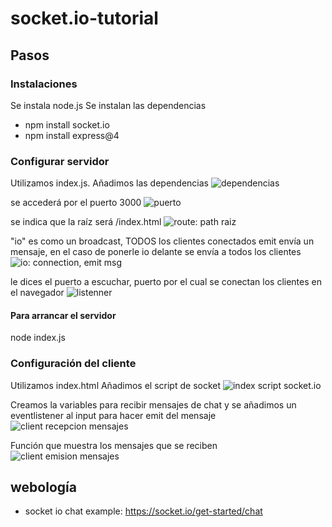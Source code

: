 # socket.io-tutorial

## Pasos
### Instalaciones
Se instala node.js
Se instalan las dependencias
- npm install socket.io
- npm install express@4

### Configurar servidor
Utilizamos index.js. Añadimos las dependencias 
<img src="https://drive.google.com/file/d/1enldUROdO-EhpitIgCn4pEuxGzUXlRv1/view?usp=sharing" alt="dependencias"/>

se accederá por el puerto 3000
<img src="https://drive.google.com/file/d/1k_sWys9iyqu5ehflhWZW2US3mIFzrjTu/view?usp=sharing" alt="puerto"/>

se indica que la raíz será /index.html
<img src="https://drive.google.com/file/d/1q8DBLY32I5-klhkLzvS7kv9s_RzT4Cbd/view?usp=sharing" alt="route: path raiz"/>

"io" es como un broadcast, TODOS los clientes conectados
emit envía un mensaje, en el caso de ponerle io delante se envía a todos los clientes
<img src="https://drive.google.com/file/d/1B9baC1ES0Orc88dLyUIsDf5on-nqnpbv/view?usp=sharing" alt="io: connection, emit msg"/>

le dices el puerto a escuchar, puerto por el cual se conectan los clientes en el navegador
<img src="https://drive.google.com/file/d/13ixM1jrnKRFMDNaWyf3haOEL7M742cLa/view?usp=sharing" alt="listenner"/>
 
#### Para arrancar el servidor
node index.js

### Configuración del cliente
Utilizamos index.html
Añadimos el script de socket
<img src="https://drive.google.com/file/d/1-l9C10-PWFelpu85iRIqgjNvUQCQCXNq/view?usp=sharing" alt="index script socket.io"/>

Creamos la variables para recibir mensajes de chat y se añadimos un eventlistener al input para hacer emit del mensaje
<img src="https://drive.google.com/file/d/1r2orTBv7VoHX40hLYLosVjnrLn5H5I8o/view?usp=sharing" alt="client recepcion mensajes"/>

Función que muestra los mensajes que se reciben
<img src="https://drive.google.com/file/d/1ki3wG-K2sfJFVrKxPh1ZCevhBV_BQiWy/view?usp=sharing" alt="client emision mensajes"/>

## webología
- socket io chat example: https://socket.io/get-started/chat
